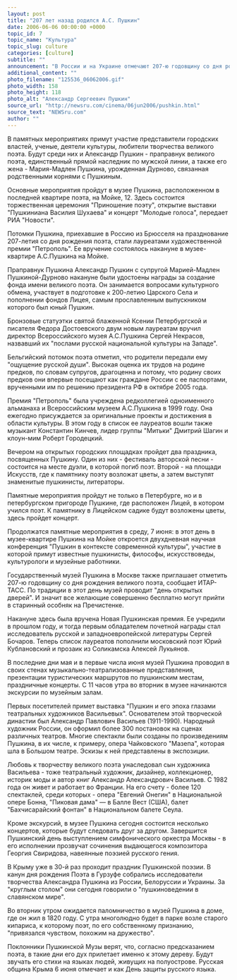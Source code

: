 ```yaml
---
layout: post
title: "207 лет назад родился А.С. Пушкин"
date: 2006-06-06 00:00:00 +0000
topic_id: 7
topic_name: "Культура"
topic_slug: culture
categories: [culture]
subtitle: ""
announcement: "В России и на Украине отмечают 207-ю годовщину со дня рождения Пушкина. В Петербурге во вторник пройдут мероприятия, посвященные 207-й годовщине со дня рождения Александра Пушкина."
additional_content: ""
photo_filename: "125536_06062006.gif"
photo_width: 158
photo_height: 118
photo_alt: "Александр Сергеевич Пушкин"
source_url: "http://newsru.com/cinema/06jun2006/pushkin.html"
source_text: "NEWSru.com"
author: ""
---
```

В памятных мероприятиях примут участие представители городских властей, ученые, деятели культуры, любители творчества великого поэта. Будут среди них и Александр Пушкин - праправнук великого поэта, единственный прямой наследник по мужской линии, а также его жена - Мария-Мадлен Пушкина, урожденная Дурново, связанная родственными корнями с Пушкиным.

Основные мероприятия пройдут в музее Пушкина, расположенном в последней квартире поэта, на Мойке, 12. Здесь состоится торжественная церемония "Приношение поэту", открытие выставки "Пушкиниана Василия Шухаева" и концерт "Молодые голоса", передает РИА "Новости".

Потомки Пушкина, приехавшие в Россию из Брюсселя на празднование 207-летия со дня рождения поэта, стали лауреатами художественной премии "Петрополь". Ее вручение состоялось накануне в музее-квартире А.С.Пушкина на Мойке.

Праправнук Пушкина Александр Пушкин с супругой Марией-Мадлен Пушкиной-Дурново накануне были удостоены награды за создание фонда имени великого поэта. Он занимается вопросами культурного обмена, участвует в подготовке к 200-летию Царского Села и пополнении фондов Лицея, самым прославленным выпускником которого был юный Пушкин.

Бронзовые статуэтки святой блаженной Ксении Петербургской и писателя Федора Достоевского двум новым лауреатам вручил директор Всероссийского музея А.С.Пушкина Сергей Некрасов, назвавший их "послами русской национальной культуры на Западе".

Бельгийский потомок поэта отметил, что родители передали ему "ощущение русской души". Высокая оценка их трудов на родине предков, по словам супругов, драгоценна и потому, что родину своих предков они впервые посещают как граждане России с ее паспортами, врученными им по решению президента РФ в октябре 2005 года.

Премия "Петрополь" была учреждена редколлегией одноименного альманаха и Всероссийским музеем А.С.Пушкина в 1999 году. Она ежегодно присуждается за оригинальные проекты и достижения в области культуры. В этом году в список ее лауреатов вошли также музыкант Константин Кинчев, лидер группы "Митьки" Дмитрий Шагин и клоун-мим Роберт Городецкий.

Вечером на открытых городских площадках пройдет два праздника, посвященных Пушкину. Один из них - фестиваль авторской песни - состоится на месте дуэли, в которой погиб поэт. Второй - на площади Искусств, где к памятнику поэту возложат цветы, а затем выступят знаменитые пушкинисты, литераторы.

Памятные мероприятия пройдут не только в Петербурге, но и в петербургском пригороде Пушкине, где расположен Лицей, в котором учился поэт. К памятнику в Лицейском садике будут возложены цветы, здесь пройдет концерт.

Продолжатся памятные мероприятия в среду, 7 июня: в этот день в музее-квартире Пушкина на Мойке откроется двухдневная научная конференция "Пушкин в контексте современной культуры", участие в которой примут известные пушкинисты, философы, искусствоведы, культурологи и музейные работники.

Государственный музей Пушкина в Москве также приглашает отметить 207-ю годовщину со дня рождения великого поэта, сообщает ИТАР-ТАСС. По традиции в этот день музей проводит "день открытых дверей". И значит все желающие совершенно бесплатно могут прийти в старинный особняк на Пречистенке.

Накануне здесь была вручена Новая Пушкинская премия. Ее учредили в прошлом году, и тогда первым обладателем почетной награды стал исследователь русской и западноевропейской литературы Сергей Бочаров. Теперь список лауреатов пополнили московский поэт Юрий Кублановский и прозаик из Соликамска Алексей Лукьянов.

В последние дни мая и в первые числа июня музей Пушкина проводил в своих стенах музыкально-театрализованные представления, презентации туристических маршрутов по пушкинским местам, праздничные концерты. С 11 часов утра во вторник в музее начинаются экскурсии по музейным залам.

Первых посетителей примет выставка "Пушкин и его эпоха глазами театральных художников Васильевых". Основателем этой творческой династии был Александр Павлович Васильев (1911-1990). Народный художник России, он оформил более 300 постановок на сценах различных театров. Многие спектакли были созданы по произведениям Пушкина, в их числе, к примеру, опера Чайковского "Мазепа", которая шла в Большом театре. Эскизы к ней представлены в экспозиции.

Любовь к творчеству великого поэта унаследовал сын художника Васильева - тоже театральный художник, дизайнер, коллекционер, историк моды и автор книг Александр Александрович Васильев. С 1982 года он живет и работает во Франции. На его счету - более 120 спектаклей, среди которых - опера "Евгений Онегин" в Национальной опере Бонна, "Пиковая дама" &mdash; в Балле Вест (США), балет "Бахчисарайский фонтан" в Национальном балете Сеула.

Кроме экскурсий, в музее Пушкина сегодня состоится несколько концертов, которые будут следовать друг за другом. Завершится Пушкинский день выступлением симфонического оркестра Москвы - в его исполнении прозвучат сочинения выдающегося композитора Георгия Свиридова, навеянные поэзией русского гения.

В Крыму уже в 30-й раз проходит праздник Пушкинской поэзии. В канун дня рождения Поэта в Гурзуфе собрались исследователи творчества Александра Пушкина из России, Белоруссии и Украины. За "круглым столом" они сегодня говорили о "пушкиноведении в славянском мире".

Во вторник утром ожидается паломничество в музей Пушкина в доме, где он жил в 1820 году. С утра многолюдно будет в парке возле старого кипариса, к которому поэт, по его собственному признанию, "привязался чувством, похожим на дружество".

Поклонники Пушкинской Музы верят, что, согласно предсказанием поэта, в такие дни его дух прилетает именно к этому дереву. Будут звучать его стихи на языках людей, живущих на полуострове. Русская община Крыма 6 июня отмечает и как День защиты русского языка.
